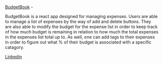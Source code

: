 [BudgetBook](https://budget-book.vercel.app/) -

BudgetBook is a react app designed for managing expenses. Users are able to manage a list of expenses by the way of add and delete buttons. They are also able to modify the budget for the expense list in order to keep track of how much budget is remaining in relation to how much the total expenses in the expenses list total up to. As well, one can add tags to their expenses in order to figure out what % of their budget is associated with a specific catagory.

[Linkedin](https://www.linkedin.com/ln/ryangormican/)